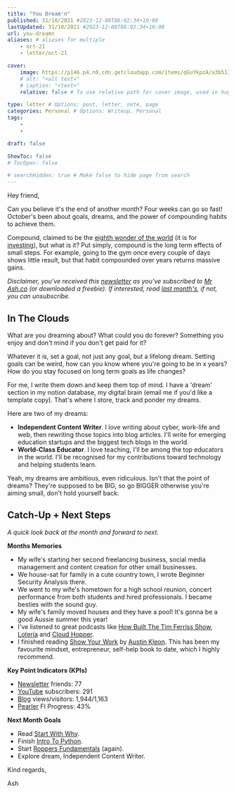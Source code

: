 ```yaml
---
title: "You Dream'n"
published: 31/10/2021 #2023-12-08T06:02:34+10:00
lastUpdated: 31/10/2021 #2023-12-08T06:02:34+10:00
url: you-dreamn
aliases: # aliases for multiple
    - oct-21
    - letter/oct-21

cover:
    image: https://p146.p4.n0.cdn.getcloudapp.com/items/qGuYkpzA/a3b51322-bc53-4581-b840-634b1ee30e39.jpeg?source=viewer&v=c81000ab712a3ac7e2c19dbe579d33ef
    # alt: "<alt text>"
    # caption: "<text>"
    relative: false # To use relative path for cover image, used in hugo Page-bundles 

type: letter # Options: post, letter, note, page
categories: Personal # Options: Writeup, Personal
tags:
    - 
    - 

draft: false

ShowToc: false
# TocOpen: false

# searchHidden: true # Make false to hide page from search
---
```


Hey friend,

Can you believe it's the end of another month? Four weeks can go so fast! October's been about goals, dreams, and the power of compounding habits to achieve them.

Compound, claimed to be the [eighth wonder of the world](https://www.listenmoneymatters.com/compound-interest/) (it is for [investing](https://mrashleyball.com/beginners-guide-to-investment-income-tax-super-stocks/)), but what is it? Put simply, compound is the long term effects of small steps. For example, going to the gym once every couple of days shows little result, but that habit compounded over years returns massive gains.

*Disclaimer, you've received this [newsletter](https://mrash.co/newsletters) as you've subscribed to [Mr Ash.co](http://mrash.co) (or downloaded a freebie). If interested, read [last month's](https://mrashleyball.com/letter/oh-shiny-sep-21/), if not, you can unsubscribe.*

## In The Clouds

What are you dreaming about? What could you do forever? Something you enjoy and don't mind if you don't get paid for it?

Whatever it is, set a goal, not just any goal, but a lifelong dream. Setting goals can be weird, how can you know where you're going to be in x years? How do you stay focused on long term goals as life changes? 

For me, I write them down and keep them top of mind. I have a 'dream' section in my notion database, my digital brain (email me if you'd like a template copy). That's where I store, track and ponder my dreams.

Here are two of my dreams:

- **Independent Content Writer**. I love writing about cyber, work-life and web, then rewriting those topics into blog articles. I'll write for emerging education startups and the biggest tech blogs in the world.
- **World-Class Educator**. I love teaching, I'll be among the top educators in the world. I'll be recognised for my contributions toward technology and helping students learn.

Yeah, my dreams are ambitious, even ridiculous. Isn't that the point of dreams? They're supposed to be BIG, so go BIGGER otherwise you're aiming small, don't hold yourself back.

## Catch-Up + Next Steps

*A quick look back at the month and forward to next.*

**Months Memories**

- My wife's starting her second freelancing business, social media management and content creation for other small businesses.
- We house-sat for family in a cute country town, I wrote Beginner Security Analysis there.
- We went to my wife's hometown for a high school reunion, concert performance from both students and hired professionals. I became besties with the sound guy.
- My wife's family moved houses and they have a pool! It's gonna be a good Aussie summer this year!
- I've listened to great podcasts like [How Built The Tim Ferriss Show](https://open.spotify.com/episode/096TX9Cov1jjI1jxureble?si=dOVW3FrjR_uhK3Z_ILFlvw&utm_source=copy-link), [Lotería](https://open.spotify.com/episode/0Lu23UyQc3zxGP2u9AtgB8?si=MsQZl6DMRhSUppFnrQAz8w&utm_source=copy-link) and [Cloud Hopper](https://open.spotify.com/episode/6R4jWzWlmPMZdN63aE26hX?si=81K-Aa1aQa-T2nBCr3o0vg&utm_source=copy-link).
- I finished reading [Show Your Work](https://austinkleon.com/show-your-work/) by [Austin Kleon](https://en.wikipedia.org/wiki/Austin_Kleon). This has been my favourite mindset, entrepreneur, self-help book to date, which I highly recommend.

**Key Point Indicators (KPIs)**

- [Newsletter](https://mrash.co/newsletters) friends: 77
- [YouTube](https://youtube.com/mrashleyball) subscribers: 291
- [Blog](https://mrashleyball.com/blog/) views/visitors: 1,944/1,163
- [Pearler](https://pearler.com/invited/ASHLEY43593) FI Progress: 43%

**Next Month Goals**

- Read [Start With Why](https://simonsinek.com/product/start-with-why/).
- Finish [Intro To Python](https://mrashleyball.com/intro-to-python-free-python-starter-guide/).
- Start [Roppers Fundamentals](https://www.roppers.org/courses/computing-fundamentals) (again).
- Explore dream, Independent Content Writer.

Kind regards,

Ash